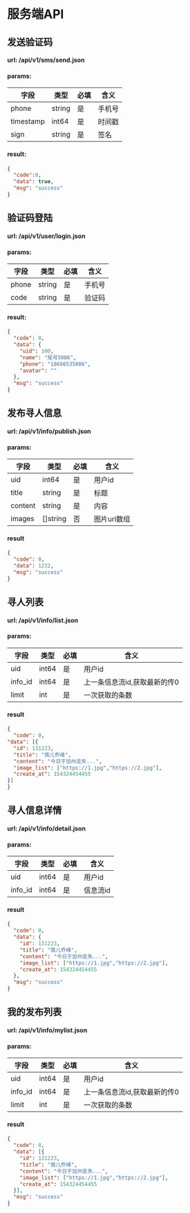 # 服务端API

## 发送验证码

#### url: /api/v1/sms/send.json
#### params: 

字段 | 类型 | 必填 | 含义
--- | --- | --- | ---
phone | string | 是 | 手机号
timestamp | int64 | 是 | 时间戳
sign | string | 是 | 签名

#### result:

```json
{
  "code":0,
  "data": true,
  "msg": "success" 
}
```

## 验证码登陆

#### url: /api/v1/user/login.json

#### params:

字段|类型|必填|含义
--- | --- | --- | ---
phone | string | 是 | 手机号
code | string | 是 | 验证码

#### result:

```json
{
  "code": 0,
  "data": {
    "uid": 100,
    "name": "尾号5086",
    "phone": "18686535086",
    "avatar": ""
  },
  "msg": "success"
}
```

## 发布寻人信息

#### url: /api/v1/info/publish.json

#### params:

字段|类型|必填|含义
--- | --- | --- | ---
uid | int64 | 是 | 用户id
title | string | 是 | 标题
content | string | 是 | 内容
images  | []string | 否 | 图片url数组

#### result

```json
{
  "code": 0,
  "data": 1232,
  "msg": "success"
}
```

## 寻人列表

#### url: /api/v1/info/list.json

#### params:

字段|类型|必填|含义
--- | --- | --- | ---
uid | int64 | 是 | 用户id
info_id | int64 | 是 | 上一条信息流id,获取最新的传0
limit | int | 是 | 一次获取的条数

#### result

```json
{
  "code": 0,
"data": [{
  "id": 131223,
  "title": "我儿乔峰",
  "content": "今日于加州走失...",
  "image_list": ["https://1.jpg","https://2.jpg"],
  "create_at": 154324454455
}]
}
```

## 寻人信息详情

#### url: /api/v1/info/detail.json

#### params:

字段|类型|必填|含义
--- | --- | --- | ---
uid | int64 | 是 | 用户id
info_id | int64 | 是 | 信息流id

#### result

```json
{
  "code": 0,
  "data": {
    "id": 131223,
    "title": "我儿乔峰",
    "content": "今日于加州走失...",
    "image_list": ["https://1.jpg","https://2.jpg"],
    "create_at": 154324454455
  },
  "msg": "success"
}
```

## 我的发布列表

#### url: /api/v1/info/mylist.json

#### params:

字段|类型|必填|含义
--- | --- | --- | ---
uid | int64 | 是 | 用户id
info_id | int64 | 是 | 上一条信息流id,获取最新的传0
limit | int | 是 | 一次获取的条数

#### result

```json
{
  "code": 0,
  "data": [{
    "id": 131223,
    "title": "我儿乔峰",
    "content": "今日于加州走失...",
    "image_list": ["https://1.jpg","https://2.jpg"],
    "create_at": 154324454455
  }],
  "msg": "success"
}
```